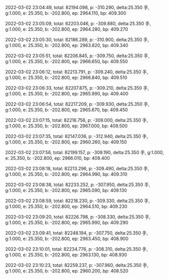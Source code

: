 2022-03-02 23:04:49, total: 82194.098, p: -310.290, delta:25.350 手, g:1.000, e: 25.350, b: -202.800, ep: 2964.110, bp: 409.300

2022-03-02 23:05:09, total: 82203.046, p: -309.880, delta:25.350 手, g:1.000, e: 25.350, b: -202.800, ep: 2964.280, bp: 409.270

2022-03-02 23:05:30, total: 82186.289, p: -310.900, delta:25.350 手, g:1.000, e: 25.350, b: -202.800, ep: 2963.820, bp: 409.340

2022-03-02 23:05:51, total: 82206.845, p: -309.750, delta:25.350 手, g:1.000, e: 25.350, b: -202.800, ep: 2966.650, bp: 409.550

2022-03-02 23:06:12, total: 82213.791, p: -309.240, delta:25.350 手, g:1.000, e: 25.350, b: -202.800, ep: 2966.840, bp: 409.510

2022-03-02 23:06:33, total: 82207.875, p: -309.210, delta:25.350 手, g:1.000, e: 25.350, b: -202.800, ep: 2965.990, bp: 409.400

2022-03-02 23:06:54, total: 82217.209, p: -309.930, delta:25.350 手, g:1.000, e: 25.350, b: -202.800, ep: 2965.670, bp: 409.450

2022-03-02 23:07:15, total: 82216.756, p: -309.000, delta:25.350 手, g:1.000, e: 25.350, b: -202.800, ep: 2967.000, bp: 409.500

2022-03-02 23:07:35, total: 82147.036, p: -312.940, delta:25.350 手, g:1.000, e: 25.350, b: -202.800, ep: 2960.260, bp: 409.150

2022-03-02 23:07:56, total: 82199.157, p: -309.190, delta:25.350 手, g:1.000, e: 25.350, b: -202.800, ep: 2966.010, bp: 409.400

2022-03-02 23:08:18, total: 82213.296, p: -309.490, delta:25.350 手, g:1.000, e: 25.350, b: -202.800, ep: 2964.990, bp: 409.310

2022-03-02 23:08:38, total: 82233.252, p: -307.950, delta:25.350 手, g:1.000, e: 25.350, b: -202.800, ep: 2965.090, bp: 409.130

2022-03-02 23:08:59, total: 82218.230, p: -309.330, delta:25.350 手, g:1.000, e: 25.350, b: -202.800, ep: 2964.510, bp: 409.230

2022-03-02 23:09:20, total: 82226.798, p: -308.330, delta:25.350 手, g:1.000, e: 25.350, b: -202.800, ep: 2965.990, bp: 409.290

2022-03-02 23:09:41, total: 82248.194, p: -307.750, delta:25.350 手, g:1.000, e: 25.350, b: -202.800, ep: 2963.450, bp: 408.900

2022-03-02 23:10:01, total: 82234.776, p: -308.310, delta:25.350 手, g:1.000, e: 25.350, b: -202.800, ep: 2963.130, bp: 408.930

2022-03-02 23:10:23, total: 82259.237, p: -307.960, delta:25.350 手, g:1.000, e: 25.350, b: -202.800, ep: 2960.200, bp: 408.520